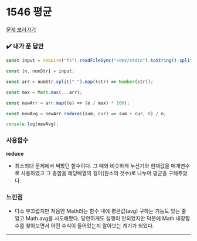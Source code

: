 # 1546 평균

[문제 보러가기](https://www.acmicpc.net/problem/1546)

### :heavy_check_mark: 내가 푼 답안

```javascript
const input = require("fs").readFileSync("/dev/stdin").toString().split("\n");

const [n, numStr] = input;

const arr = numStr.split(" ").map((str) => Number(str));

const max = Math.max(...arr);

const newArr = arr.map((e) => (e / max) * 100);

const newAvg = newArr.reduce((sum, cur) => sum + cur, 0) / n;

console.log(newAvg);
```

### 사용함수

**reduce**

- 최소최대 문제에서 써봤던 함수이다. 그 때와 비슷하게 누산기와 현재값을 매개변수로 사용하였고 그 총합을 해당배열의 길이(원소의 갯수)로 나누어 평균을 구해주었다.

### 느낀점

- 다소 부끄럽지만 처음엔 Math라는 함수 내에 평균값(avg) 구하는 기능도 있는 줄 알고 Math.avg를 시도해봤다. 당연하게도 실행이 안되었지만 덕분에 Math 내장함수를 찾아보면서 어떤 수식이 들어있는지 알아보는 계기가 되었다.

<hr/>
